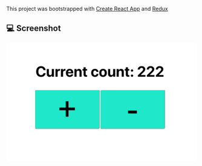 This project was bootstrapped with [Create React App](https://github.com/facebook/create-react-app) and [Redux](https://github.com/reduxjs/redux)

## :computer:	Screenshot
![screenshot](screenshot.png)
